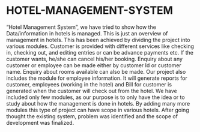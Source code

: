 # HOTEL-MANAGEMENT-SYSTEM
“Hotel Management System”, we have tried to show how the Data/information in hotels is managed. This is just an overview of management in hotels. This has been achieved by dividing the project into various modules. Customer is provided with different services like checking in, checking out, and editing entries or can be advance payments etc. If the customer wants, he/she can cancel his/her booking. Enquiry about any customer or employee can be made either by customer Id or customer name. Enquiry about rooms available can also be made. Our project also includes the module for employee information. It will generate reports for customer, employees (working in the hotel) and Bill for customer is generated when the customer will check out from the hotel. We have included only few modules, as our purpose is to only have the idea or to study about how the management is done in hotels. By adding many more modules this type of project can have scope in various hotels. After going thought the existing system, problem was identified and the scope of development was finalized.
